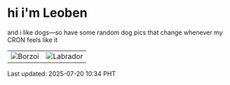 # hi i'm Leoben

and i like dogs—so have some random dog pics that change whenever my CRON feels like it

|  |  |
|--------|----------|
| ![Borzoi](https://random-dog-vercel.vercel.app/api/random-borzoi?v=1752978842) | ![Labrador](https://random-dog-vercel.vercel.app/api/random-labrador?v=1752978842) |

Last updated: 2025-07-20 10:34 PHT
